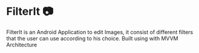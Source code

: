 # FilterIt 📷
 FilterIt is an Android Application to edit Images, it consist of different filters that the user can use according to his choice. 
 Built using with MVVM Architecture 
